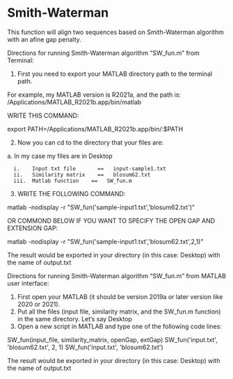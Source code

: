 # Smith-Waterman
This function will align two sequences based on Smith-Waterman algorithm with an afine gap penalty.


Directions for running Smith-Waterman algorithm “SW_fun.m” from Terminal:

1.	First you need to export your MATLAB directory path to the terminal path. 
	
  For example, my MATLAB version is R2021a, and the path is: /Applications/MATLAB_R2021b.app/bin/matlab

WRITE THIS COMMAND:

export PATH=/Applications/MATLAB_R2021b.app/bin/:$PATH

2.	Now you can cd to the directory that your files are:

  a.	In my case my files are in Desktop
  
      i.	Input txt file       ==   input-sample1.txt
      ii.	Similarity matrix    ==   blosum62.txt
      iii.	Matlab function    ==   SW_fun.m

3.	WRITE THE FOLLOWING COMMAND:

matlab -nodisplay -r "SW_fun('sample-input1.txt','blosum62.txt')"

OR COMMOND BELOW IF YOU WANT TO SPECIFY THE OPEN GAP AND EXTENSION GAP:

matlab -nodisplay -r "SW_fun('sample-input1.txt','blosum62.txt',2,1)"


The result would be exported in your directory (in this case: Desktop) with the name of output.txt


Directions for running Smith-Waterman algorithm “SW_fun.m” from MATLAB user interface:

1.	First open your MATLAB (it should be version 2019a or later version like 2020 or 2021). 
2.	Put all the files (input file, similarity matrix, and the SW_fun.m function) in the same directory. Let’s say Desktop
3.	Open a new script in MATLAB and type one of the following code lines:

SW_fun(input_file, similarity_matrix, openGap, extGap)
SW_fun('input.txt', 'blosum62.txt', 2, 1)
SW_fun('input.txt', 'blosum62.txt')

The result would be exported in your directory (in this case: Desktop) with the name of output.txt

